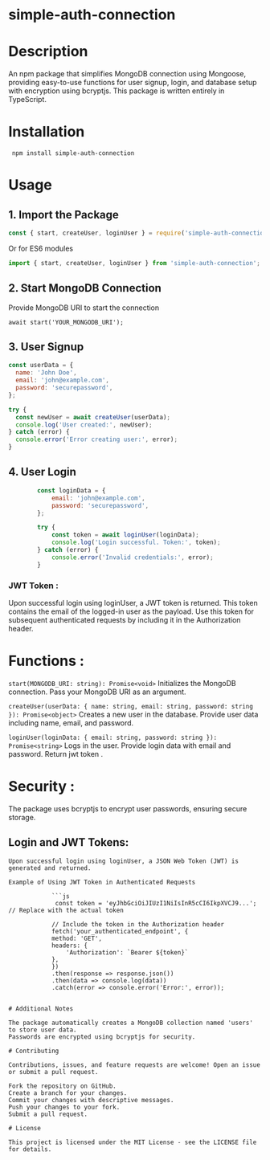 # simple-auth-connection

# Description 

 An npm package that simplifies MongoDB connection using Mongoose, providing easy-to-use functions for user signup, login, and database setup with encryption using bcryptjs.
 This package is written entirely in TypeScript.

# Installation 
    
``` npm install simple-auth-connection```

# Usage

## 1.  Import the Package

 ```js
 const { start, createUser, loginUser } = require('simple-auth-connection');
 ```

Or for ES6 modules

```typescript
import { start, createUser, loginUser } from 'simple-auth-connection';
```

## 2. Start MongoDB Connection

Provide MongoDB URI to start the connection

```await start('YOUR_MONGODB_URI');```

## 3. User Signup

```js
const userData = {
  name: 'John Doe',
  email: 'john@example.com',
  password: 'securepassword',
};

try {
  const newUser = await createUser(userData);
  console.log('User created:', newUser);
} catch (error) {
  console.error('Error creating user:', error);
}
```

## 4. User Login

```js
        const loginData = {
            email: 'john@example.com',
            password: 'securepassword',
        };

        try {
            const token = await loginUser(loginData);
            console.log('Login successful. Token:', token);
        } catch (error) {
            console.error('Invalid credentials:', error);
        }
```
### JWT Token :

Upon successful login using loginUser, a JWT token is returned.
This token contains the email of the logged-in user as the payload.
Use this token for subsequent authenticated requests by including it in the Authorization header.

# Functions :

```start(MONGODB_URI: string): Promise<void>``` 
Initializes the MongoDB connection. Pass your MongoDB URI as an argument.

```createUser(userData: { name: string, email: string, password: string }): Promise<object>```
Creates a new user in the database. Provide user data including name, email, and password.

```loginUser(loginData: { email: string, password: string }): Promise<string>``` 
Logs in the user. Provide login data with email and password. Return jwt token . 

    
# Security : 

The package uses bcryptjs to encrypt user passwords, ensuring secure storage.

## Login and JWT Tokens:
    Upon successful login using loginUser, a JSON Web Token (JWT) is generated and returned.

    Example of Using JWT Token in Authenticated Requests

                ```js
                 const token = 'eyJhbGciOiJIUzI1NiIsInR5cCI6IkpXVCJ9...'; // Replace with the actual token

                // Include the token in the Authorization header
                fetch('your_authenticated_endpoint', {
                method: 'GET',
                headers: {
                    'Authorization': `Bearer ${token}`
                },
                })
                .then(response => response.json())
                .then(data => console.log(data))
                .catch(error => console.error('Error:', error));
```

# Additional Notes 

The package automatically creates a MongoDB collection named 'users' to store user data.
Passwords are encrypted using bcryptjs for security.

# Contributing
     
Contributions, issues, and feature requests are welcome! Open an issue or submit a pull request.
    
Fork the repository on GitHub.
Create a branch for your changes.
Commit your changes with descriptive messages.
Push your changes to your fork.
Submit a pull request.

# License

This project is licensed under the MIT License - see the LICENSE file for details.